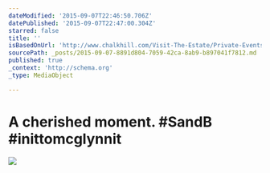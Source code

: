 ```yaml
---
dateModified: '2015-09-07T22:46:50.706Z'
datePublished: '2015-09-07T22:47:00.304Z'
starred: false
title: ''
isBasedOnUrl: 'http://www.chalkhill.com/Visit-The-Estate/Private-Events'
sourcePath: _posts/2015-09-07-8891d804-7059-42ca-8ab9-b897041f7812.md
published: true
_context: 'http://schema.org'
_type: MediaObject

---
```

# A cherished moment. \#SandB \#inittomcglynnit
![](https://the-grid-user-content.s3-us-west-2.amazonaws.com/67fa2363-ddb8-4108-b337-a9fae485f989.jpg)